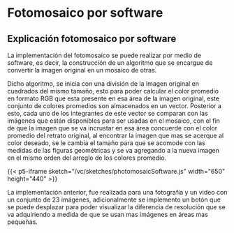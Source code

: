 # Fotomosaico por software

## Explicación fotomosaico por software

La implementación del fotomosaico se puede realizar por medio de software, es decir, la construcción de un algoritmo que se encargue de convertir la imagen original en un mosaico de otras.

Dicho algoritmo, se inicia con una división de la imagen original en cuadrados del mismo tamaño, esto para poder calcular el color promedio en formato RGB que esta presente en esa área de la imagen original, este conjunto de colores promedios son almacenados en un vector. Posterior a esto, cada uno de los integrantes de este vector se comparan con las imágenes que están disponibles para ser usadas en el mosaico, con el fin de que la imagen que se va incrustar en esa área concuerde con el color promedio del retrato original, al encontrar la imagen que mas se acerque al color deseado, se le cambia el tamaño para que se acomode con las medidas de las figuras geométricas y se va agregando a la nueva imagen en el mismo orden del arreglo de los colores promedio.

{{< p5-iframe sketch="/vc/sketches/photomosaicSoftware.js" width="650" height="440" >}}

La implementación anterior, fue realizada para una fotografía y un video con un conjunto de 23 imágenes, adicionalmente se implemento un botón que se puede desplazar para poder visualizar la diferencia de resolución que se va adquiriendo a medida de que se usan mas imágenes en áreas mas pequeñas.
